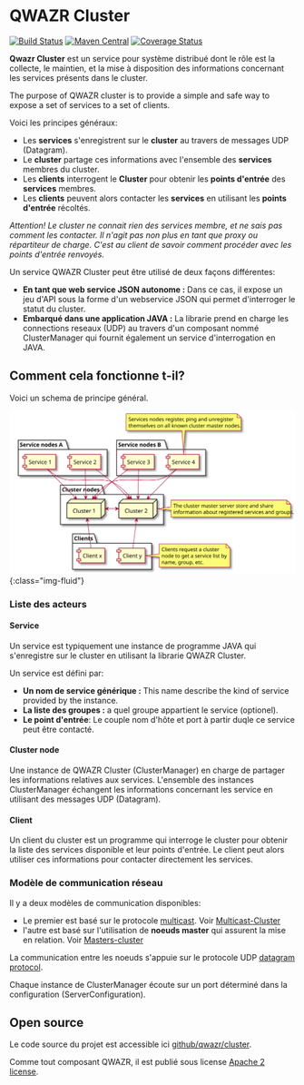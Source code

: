 QWAZR Cluster
=============

[![Build Status](https://travis-ci.org/qwazr/cluster.svg?branch=master)](https://travis-ci.org/qwazr/cluster)
[![Maven Central](https://maven-badges.herokuapp.com/maven-central/com.qwazr/qwazr-cluster/badge.svg)](https://maven-badges.herokuapp.com/maven-central/com.qwazr/qwazr-cluster)
[![Coverage Status](https://coveralls.io/repos/github/qwazr/cluster/badge.svg?branch=master)](https://coveralls.io/github/qwazr/cluster?branch=master)

**Qwazr Cluster** est un service pour système distribué dont le rôle est la collecte, le maintien, et la mise à
disposition des informations concernant les services présents dans le cluster.

The purpose of QWAZR cluster is to provide a simple and safe way to expose a set of services to a set of clients. 

Voici les principes généraux:
- Les **services** s'enregistrent sur le **cluster** au travers de messages UDP (Datagram).
- Le **cluster** partage ces informations avec l'ensemble des **services** membres du cluster.
- Les **clients** interrogent le **Cluster** pour obtenir les **points d'entrée** des **services** membres.
- Les **clients** peuvent alors contacter les **services** en utilisant les **points d'entrée** récoltés.

_Attention! Le cluster ne connait rien des services membre, et ne sais pas comment les contacter.
Il n'agit pas non plus en tant que proxy ou répartiteur de charge. C'est au client de savoir comment procéder avec
les points d'entrée renvoyés._

Un service QWAZR Cluster peut être utilisé de deux façons différentes:
- **En tant que web service JSON autonome :**
Dans ce cas, il expose un jeu d'API sous la forme d'un webservice JSON qui permet d'interroger le statut du cluster.
- **Embarqué dans une application JAVA :**
La librarie prend en charge les connections reseaux (UDP) au travers d'un composant nommé ClusterManager
qui fournit également un service d'interrogation en JAVA.

Comment cela fonctionne t-il?
-----------------------------

Voici un schema de principe général.

![Typical typology](../images/cluster-typology.svg){:class="img-fluid"}

### Liste des acteurs

#### Service
 
Un service est typiquement une instance de programme JAVA qui s'enregistre sur le cluster
en utilisant la librarie QWAZR Cluster.

Un service est défini par:
- **Un nom de service générique :** This name describe the kind of service provided by the instance.
- **La liste des groupes :**  a quel groupe appartient le service (optionel).
- **Le point d'entrée**: Le couple nom d'hôte et port à partir duqle ce service peut être contacté.

#### Cluster node

Une instance de QWAZR Cluster (ClusterManager) en charge de partager les informations relatives aux services.
L'ensemble des instances ClusterManager échangent les informations concernant les service en utilisant
des messages UDP (Datagram).

#### Client

Un client du cluster est un programme qui interroge le cluster pour obtenir la liste des services disponible
et leur points d'entrée.
Le client peut alors utiliser ces informations pour contacter directement les services.

### Modèle de communication réseau

Il y a deux modèles de communication disponibles:
 
- Le premier est basé sur le protocole [multicast](https://en.wikipedia.org/wiki/Multicast).
Voir [Multicast-Cluster](multicast-cluster)
- l'autre est basé sur l'utilisation de **noeuds master** qui assurent la mise en relation.
Voir [Masters-cluster](masters-cluster)

La communication entre les noeuds s'appuie sur le protocole UDP
[datagram protocol](https://en.wikipedia.org/wiki/User_Datagram_Protocol).

Chaque instance de ClusterManager écoute sur un port déterminé dans la configuration (ServerConfiguration).

Open source
-----------
Le code source du projet est accessible ici
[github/qwazr/cluster](https://github.com/qwazr/cluster).

Comme tout composant QWAZR, il est publié sous license
[Apache 2 license](https://www.apache.org/licenses/LICENSE-2.0).

